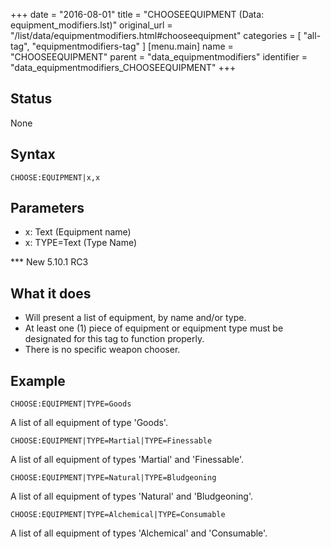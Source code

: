 +++
date = "2016-08-01"
title = "CHOOSEEQUIPMENT (Data: equipment_modifiers.lst)"
original_url = "/list/data/equipmentmodifiers.html#chooseequipment"
categories = [ "all-tag", "equipmentmodifiers-tag" ]
[menu.main]
    name = "CHOOSEEQUIPMENT"
    parent = "data_equipmentmodifiers"
    identifier = "data_equipmentmodifiers_CHOOSEEQUIPMENT"
+++

## Status

None

## Syntax

`CHOOSE:EQUIPMENT|x,x`

## Parameters

-   x: Text (Equipment name)
-   x: TYPE=Text (Type Name)



<span id="chooseequipment"></span> \*\*\* New 5.10.1 RC3

What it does
------------

-   Will present a list of equipment, by name and/or type.
-   At least one (1) piece of equipment or equipment type must be
    designated for this tag to function properly.
-   There is no specific weapon chooser.

Example
-------

`CHOOSE:EQUIPMENT|TYPE=Goods`

A list of all equipment of type 'Goods'.

`CHOOSE:EQUIPMENT|TYPE=Martial|TYPE=Finessable`

A list of all equipment of types 'Martial' and 'Finessable'.

`CHOOSE:EQUIPMENT|TYPE=Natural|TYPE=Bludgeoning`

A list of all equipment of types 'Natural' and 'Bludgeoning'.

`CHOOSE:EQUIPMENT|TYPE=Alchemical|TYPE=Consumable`

A list of all equipment of types 'Alchemical' and 'Consumable'.

